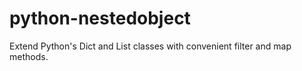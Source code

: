 # python-nestedobject
Extend Python's Dict and List classes with convenient filter and map methods.
